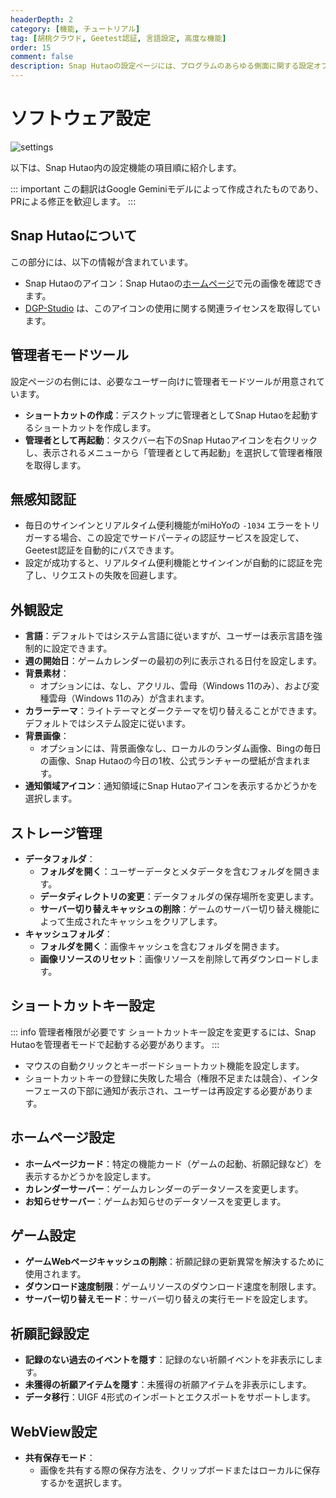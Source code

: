 ```yaml
---
headerDepth: 2
category: [機能, チュートリアル]
tag: [胡桃クラウド, Geetest認証, 言語設定, 高度な機能]
order: 15
comment: false
description: Snap Hutaoの設定ページには、プログラムのあらゆる側面に関する設定オプションが含まれており、ユーザーはこのページの設定を変更することで、Snap Hutaoを望む使用効果にカスタマイズできます。
---
```


# ソフトウェア設定

![settings](https://img.alicdn.com/imgextra/i3/1797064093/O1CN01wDQfRa1g6e0ylR4ov_!!1797064093.png_.webp)

以下は、Snap Hutao内の設定機能の項目順に紹介します。

::: important
この翻訳はGoogle Geminiモデルによって作成されたものであり、PRによる修正を歓迎します。
:::

## Snap Hutaoについて

この部分には、以下の情報が含まれています。

- Snap Hutaoのアイコン：Snap Hutaoの[ホームページ](/)で元の画像を確認できます。
- [DGP-Studio](https://github.com/DGP-Studio) は、このアイコンの使用に関する関連ライセンスを取得しています。

## 管理者モードツール

設定ページの右側には、必要なユーザー向けに管理者モードツールが用意されています。

- **ショートカットの作成**：デスクトップに管理者としてSnap Hutaoを起動するショートカットを作成します。
- **管理者として再起動**：タスクバー右下のSnap Hutaoアイコンを右クリックし、表示されるメニューから「管理者として再起動」を選択して管理者権限を取得します。

## 無感知認証

- 毎日のサインインとリアルタイム便利機能がmiHoYoの `-1034` エラーをトリガーする場合、この設定でサードパーティの認証サービスを設定して、Geetest認証を自動的にパスできます。
- 設定が成功すると、リアルタイム便利機能とサインインが自動的に認証を完了し、リクエストの失敗を回避します。

## 外観設定

- **言語**：デフォルトではシステム言語に従いますが、ユーザーは表示言語を強制的に設定できます。
- **週の開始日**：ゲームカレンダーの最初の列に表示される日付を設定します。
- **背景素材**：
  - オプションには、なし、アクリル、雲母（Windows 11のみ）、および変種雲母（Windows 11のみ）が含まれます。
- **カラーテーマ**：ライトテーマとダークテーマを切り替えることができます。デフォルトではシステム設定に従います。
- **背景画像**：
  - オプションには、背景画像なし、ローカルのランダム画像、Bingの毎日の画像、Snap Hutaoの今日の1枚、公式ランチャーの壁紙が含まれます。
- **通知領域アイコン**：通知領域にSnap Hutaoアイコンを表示するかどうかを選択します。

## ストレージ管理

- **データフォルダ**：
  - **フォルダを開く**：ユーザーデータとメタデータを含むフォルダを開きます。
  - **データディレクトリの変更**：データフォルダの保存場所を変更します。
  - **サーバー切り替えキャッシュの削除**：ゲームのサーバー切り替え機能によって生成されたキャッシュをクリアします。
- **キャッシュフォルダ**：
  - **フォルダを開く**：画像キャッシュを含むフォルダを開きます。
  - **画像リソースのリセット**：画像リソースを削除して再ダウンロードします。

## ショートカットキー設定

::: info 管理者権限が必要です
ショートカットキー設定を変更するには、Snap Hutaoを管理者モードで起動する必要があります。
:::

- マウスの自動クリックとキーボードショートカット機能を設定します。
- ショートカットキーの登録に失敗した場合（権限不足または競合）、インターフェースの下部に通知が表示され、ユーザーは再設定する必要があります。

## ホームページ設定

- **ホームページカード**：特定の機能カード（ゲームの起動、祈願記録など）を表示するかどうかを設定します。
- **カレンダーサーバー**：ゲームカレンダーのデータソースを変更します。
- **お知らせサーバー**：ゲームお知らせのデータソースを変更します。

## ゲーム設定

- **ゲームWebページキャッシュの削除**：祈願記録の更新異常を解決するために使用されます。
- **ダウンロード速度制限**：ゲームリソースのダウンロード速度を制限します。
- **サーバー切り替えモード**：サーバー切り替えの実行モードを設定します。

## 祈願記録設定

- **記録のない過去のイベントを隠す**：記録のない祈願イベントを非表示にします。
- **未獲得の祈願アイテムを隠す**：未獲得の祈願アイテムを非表示にします。
- **データ移行**：UIGF 4形式のインポートとエクスポートをサポートします。

## WebView設定

- **共有保存モード**：
  - 画像を共有する際の保存方法を、クリップボードまたはローカルに保存するかを選択します。
